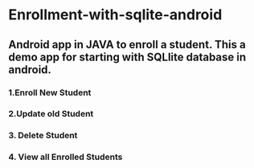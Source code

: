 # Enrollment-with-sqlite-android
## Android app in JAVA to enroll a student. This a demo app for starting with SQLlite database in android.
### 1.Enroll New Student
### 2.Update old Student
### 3. Delete Student
### 4. View all Enrolled Students

